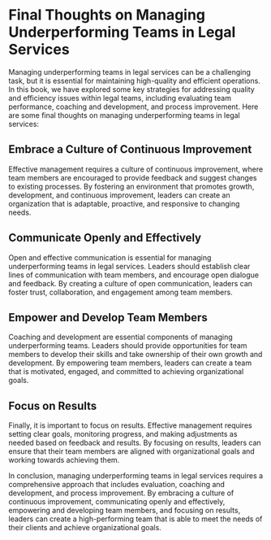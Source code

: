 Final Thoughts on Managing Underperforming Teams in Legal Services
==============================================================================

Managing underperforming teams in legal services can be a challenging task, but it is essential for maintaining high-quality and efficient operations. In this book, we have explored some key strategies for addressing quality and efficiency issues within legal teams, including evaluating team performance, coaching and development, and process improvement. Here are some final thoughts on managing underperforming teams in legal services:

Embrace a Culture of Continuous Improvement
-------------------------------------------

Effective management requires a culture of continuous improvement, where team members are encouraged to provide feedback and suggest changes to existing processes. By fostering an environment that promotes growth, development, and continuous improvement, leaders can create an organization that is adaptable, proactive, and responsive to changing needs.

Communicate Openly and Effectively
----------------------------------

Open and effective communication is essential for managing underperforming teams in legal services. Leaders should establish clear lines of communication with team members, and encourage open dialogue and feedback. By creating a culture of open communication, leaders can foster trust, collaboration, and engagement among team members.

Empower and Develop Team Members
--------------------------------

Coaching and development are essential components of managing underperforming teams. Leaders should provide opportunities for team members to develop their skills and take ownership of their own growth and development. By empowering team members, leaders can create a team that is motivated, engaged, and committed to achieving organizational goals.

Focus on Results
----------------

Finally, it is important to focus on results. Effective management requires setting clear goals, monitoring progress, and making adjustments as needed based on feedback and results. By focusing on results, leaders can ensure that their team members are aligned with organizational goals and working towards achieving them.

In conclusion, managing underperforming teams in legal services requires a comprehensive approach that includes evaluation, coaching and development, and process improvement. By embracing a culture of continuous improvement, communicating openly and effectively, empowering and developing team members, and focusing on results, leaders can create a high-performing team that is able to meet the needs of their clients and achieve organizational goals.
